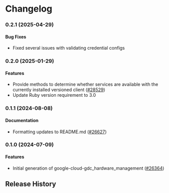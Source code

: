 # Changelog

### 0.2.1 (2025-04-29)

#### Bug Fixes

* Fixed several issues with validating credential configs 

### 0.2.0 (2025-01-29)

#### Features

* Provide methods to determine whether services are available with the currently installed versioned client ([#28529](https://github.com/googleapis/google-cloud-ruby/issues/28529)) 
* Update Ruby version requirement to 3.0 

### 0.1.1 (2024-08-08)

#### Documentation

* Formatting updates to README.md ([#26627](https://github.com/googleapis/google-cloud-ruby/issues/26627)) 

### 0.1.0 (2024-07-09)

#### Features

* Initial generation of google-cloud-gdc_hardware_management ([#26364](https://github.com/googleapis/google-cloud-ruby/issues/26364)) 

## Release History
